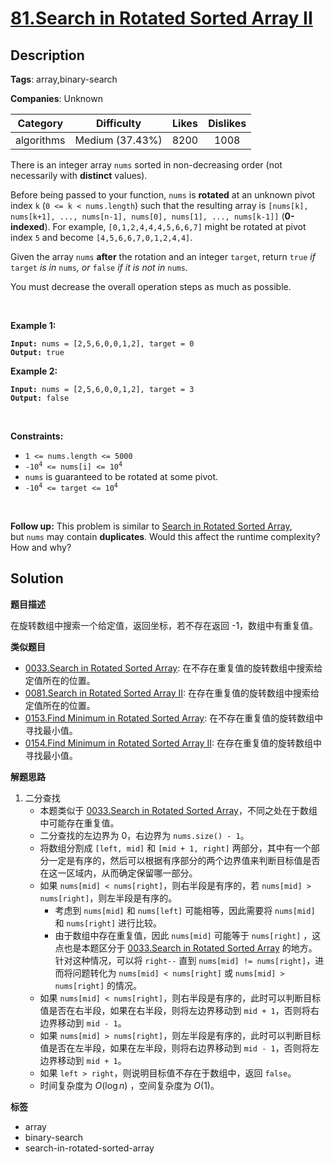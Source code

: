 # [81.Search in Rotated Sorted Array II](https://leetcode.com/problems/search-in-rotated-sorted-array-ii/description/)

## Description

**Tags**: array,binary-search

**Companies**: Unknown

|  Category  |   Difficulty    | Likes | Dislikes |
| :--------: | :-------------: | :---: | :------: |
| algorithms | Medium (37.43%) | 8200  |   1008   |

<p>There is an integer array <code>nums</code> sorted in non-decreasing order (not necessarily with <strong>distinct</strong> values).</p>
<p>Before being passed to your function, <code>nums</code> is <strong>rotated</strong> at an unknown pivot index <code>k</code> (<code>0 &lt;= k &lt; nums.length</code>) such that the resulting array is <code>[nums[k], nums[k+1], ..., nums[n-1], nums[0], nums[1], ..., nums[k-1]]</code> (<strong>0-indexed</strong>). For example, <code>[0,1,2,4,4,4,5,6,6,7]</code> might be rotated at pivot index <code>5</code> and become <code>[4,5,6,6,7,0,1,2,4,4]</code>.</p>
<p>Given the array <code>nums</code> <strong>after</strong> the rotation and an integer <code>target</code>, return <code>true</code><em> if </em><code>target</code><em> is in </em><code>nums</code><em>, or </em><code>false</code><em> if it is not in </em><code>nums</code><em>.</em></p>
<p>You must decrease the overall operation steps as much as possible.</p>
<p>&nbsp;</p>
<p><strong class="example">Example 1:</strong></p>
<pre><code><strong>Input:</strong> nums = [2,5,6,0,0,1,2], target = 0
<strong>Output:</strong> true</code></pre><p><strong class="example">Example 2:</strong></p>
<pre><code><strong>Input:</strong> nums = [2,5,6,0,0,1,2], target = 3
<strong>Output:</strong> false</code></pre>
<p>&nbsp;</p>
<p><strong>Constraints:</strong></p>
<ul>
  <li><code>1 &lt;= nums.length &lt;= 5000</code></li>
  <li><code>-10<sup>4</sup> &lt;= nums[i] &lt;= 10<sup>4</sup></code></li>
  <li><code>nums</code> is guaranteed to be rotated at some pivot.</li>
  <li><code>-10<sup>4</sup> &lt;= target &lt;= 10<sup>4</sup></code></li>
</ul>
<p>&nbsp;</p>
<p><strong>Follow up:</strong> This problem is similar to&nbsp;<a href="/problems/search-in-rotated-sorted-array/description/" target="_blank">Search in Rotated Sorted Array</a>, but&nbsp;<code>nums</code> may contain <strong>duplicates</strong>. Would this affect the runtime complexity? How and why?</p>

## Solution

**题目描述**

在旋转数组中搜索一个给定值，返回坐标，若不存在返回 -1，数组中有重复值。

**类似题目**

- [0033.Search in Rotated Sorted Array](0033.search-in-rotated-sorted-array.md): 在不存在重复值的旋转数组中搜索给定值所在的位置。
- [0081.Search in Rotated Sorted Array II](0081.search-in-rotated-sorted-array-ii.md): 在存在重复值的旋转数组中搜索给定值所在的位置。
- [0153.Find Minimum in Rotated Sorted Array](0153.find-minimum-in-rotated-sorted-array.md): 在不存在重复值的旋转数组中寻找最小值。
- [0154.Find Minimum in Rotated Sorted Array II](0154.find-minimum-in-rotated-sorted-array-ii.md): 在存在重复值的旋转数组中寻找最小值。

**解题思路**

1. 二分查找
   - 本题类似于 [0033.Search in Rotated Sorted Array](0033.search-in-rotated-sorted-array.md)，不同之处在于数组中可能存在重复值。
   - 二分查找的左边界为 0，右边界为 `nums.size() - 1`。
   - 将数组分割成 `[left, mid]` 和 `[mid + 1, right]` 两部分，其中有一个部分一定是有序的，然后可以根据有序部分的两个边界值来判断目标值是否在这一区域内，从而确定保留哪一部分。
   - 如果 `nums[mid] < nums[right]`，则右半段是有序的，若 `nums[mid] > nums[right]`，则左半段是有序的。
     - 考虑到 `nums[mid]` 和 `nums[left]` 可能相等，因此需要将 `nums[mid]` 和 `nums[right]` 进行比较。
     - 由于数组中存在重复值，因此 `nums[mid]` 可能等于 `nums[right]` ，这点也是本题区分于 [0033.Search in Rotated Sorted Array](0033.search-in-rotated-sorted-array.md) 的地方。针对这种情况，可以将 `right--` 直到 `nums[mid] != nums[right]`，进而将问题转化为 `nums[mid] < nums[right]` 或 `nums[mid] > nums[right]` 的情况。
   - 如果 `nums[mid] < nums[right]`，则右半段是有序的，此时可以判断目标值是否在右半段，如果在右半段，则将左边界移动到 `mid + 1`，否则将右边界移动到 `mid - 1`。
   - 如果 `nums[mid] > nums[right]`，则左半段是有序的，此时可以判断目标值是否在左半段，如果在左半段，则将右边界移动到 `mid - 1`，否则将左边界移动到 `mid + 1`。
   - 如果 `left > right`，则说明目标值不存在于数组中，返回 `false`。
   - 时间复杂度为 $O(\log n)$ ，空间复杂度为 $O(1)$。

**标签**

- array
- binary-search
- search-in-rotated-sorted-array
